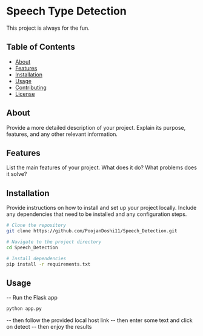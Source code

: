 # Speech Type Detection

This project is always for the fun. 

## Table of Contents

- [About](#about)
- [Features](#features)
- [Installation](#installation)
- [Usage](#usage)
- [Contributing](#contributing)
- [License](#license)

## About

Provide a more detailed description of your project. Explain its purpose, features, and any other relevant information.

## Features

List the main features of your project. What does it do? What problems does it solve?

## Installation

Provide instructions on how to install and set up your project locally. Include any dependencies that need to be installed and any configuration steps.

```bash
# Clone the repository
git clone https://github.com/PoojanDoshi11/Speech_Detection.git

# Navigate to the project directory
cd Speech_Detection

# Install dependencies
pip install -r requirements.txt
```

## Usage
-- Run the Flask app
```bash
python app.py
```
-- then follow the provided local host link
-- then enter some text and click on detect
-- then enjoy the results
